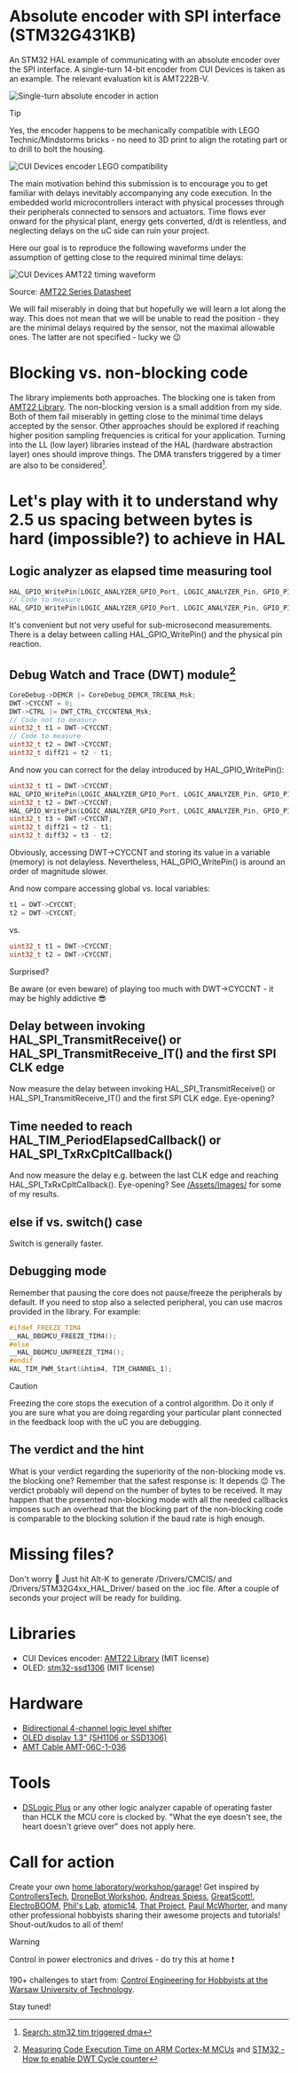 # Absolute encoder with SPI interface  (STM32G431KB)
An STM32 HAL example of communicating with an absolute encoder over the SPI interface. A single-turn 14-bit encoder from CUI Devices is taken as an example. The relevant evaluation kit is AMT222B-V.

![Single-turn absolute encoder in action](/Assets/Images/cui_devices_single_turn_spi_in_action.jpg)

> [!TIP]
> Yes, the encoder happens to be mechanically compatible with LEGO Technic/Mindstorms bricks - no need to 3D print to align the rotating part or to drill to bolt the housing.

![CUI Devices encoder LEGO compatibility](/Assets/Images/cui_devices_lego_compatibility.jpg)

The main motivation behind this submission is to encourage you to get familiar with delays inevitably accompanying any code execution. In the embedded world microcontrollers interact with physical processes through their peripherals connected to sensors and actuators. Time flows ever onward for the physical plant, energy gets converted, d/dt is relentless, and neglecting delays on the uC side can ruin your project.

Here our goal is to reproduce the following waveforms under the assumption of getting close to the required minimal time delays:

![CUI Devices AMT22 timing waveform](/Assets/Images/datasheet_timing_waveform.JPG)

Source: [AMT22 Series Datasheet](https://www.cuidevices.com/product/resource/amt22.pdf)

We will fail miserably in doing that but hopefully we will learn a lot along the way. This does not mean that we will be unable to read the position - they are the minimal delays required by the sensor, not the maximal allowable ones. The latter are not specified - lucky we :wink:

# Blocking vs. non-blocking code
The library implements both approaches. The blocking one is taken from [AMT22 Library](https://github.com/SDibla/Arduino-STM32-AMT22_Library). The non-blocking version is a small addition from my side. Both of them fail miserably in getting close to the minimal time delays accepted by the sensor. Other approaches should be explored if reaching higher position sampling frequencies is critical for your application. Turning into the LL (low layer) libraries instead of the HAL (hardware abstraction layer) ones should improve things. The DMA transfers triggered by a timer are also to be considered[^1].

[^1]: [Search: stm32 tim triggered dma](https://www.google.com/search?q=stm32+tim+triggered+dma)

# Let's play with it to understand why 2.5 us spacing between bytes is hard (impossible?) to achieve in HAL

## Logic analyzer as elapsed time measuring tool
```c
HAL_GPIO_WritePin(LOGIC_ANALYZER_GPIO_Port, LOGIC_ANALYZER_Pin,	GPIO_PIN_SET);
// Code to measure
HAL_GPIO_WritePin(LOGIC_ANALYZER_GPIO_Port, LOGIC_ANALYZER_Pin,	GPIO_PIN_RESET);
```
It's convenient but not very useful for sub-microsecond measurements. There is a delay between calling HAL_GPIO_WritePin() and the physical pin reaction.

## Debug Watch and Trace (DWT) module[^2]
```c
CoreDebug->DEMCR |= CoreDebug_DEMCR_TRCENA_Msk;
DWT->CYCCNT = 0;
DWT->CTRL |= DWT_CTRL_CYCCNTENA_Msk;
// Code not to measure
uint32_t t1 = DWT->CYCCNT;
// Code to measure
uint32_t t2 = DWT->CYCCNT;
uint32_t diff21 = t2 - t1;
```
And now you can correct for the delay introduced by HAL_GPIO_WritePin():
```c
uint32_t t1 = DWT->CYCCNT;
HAL_GPIO_WritePin(LOGIC_ANALYZER_GPIO_Port, LOGIC_ANALYZER_Pin,	GPIO_PIN_SET);
uint32_t t2 = DWT->CYCCNT;
HAL_GPIO_WritePin(LOGIC_ANALYZER_GPIO_Port, LOGIC_ANALYZER_Pin,	GPIO_PIN_RESET);
uint32_t t3 = DWT->CYCCNT;
uint32_t diff21 = t2 - t1;
uint32_t diff32 = t3 - t2;
```
Obviously, accessing DWT->CYCCNT and storing its value in a variable (memory) is not delayless. Nevertheless, HAL_GPIO_WritePin() is around an order of magnitude slower.

And now compare accessing global vs. local variables:
```c
t1 = DWT->CYCCNT;
t2 = DWT->CYCCNT;
```
vs.
```c
uint32_t t1 = DWT->CYCCNT;
uint32_t t2 = DWT->CYCCNT;
```
Surprised?

Be aware (or even beware) of playing too much with DWT->CYCCNT - it may be highly addictive :sunglasses:

[^2]: [Measuring Code Execution Time on ARM Cortex-M MCUs](https://www.iar.com/knowledge/learn/programming/measuring-code-execution-time-on-arm-cortex-m-mcus/) and [STM32 - How to enable DWT Cycle counter](https://stackoverflow.com/questions/36378280/stm32-how-to-enable-dwt-cycle-counter)

## Delay between invoking HAL_SPI_TransmitReceive() or HAL_SPI_TransmitReceive_IT() and the first SPI CLK edge
Now measure the delay between invoking HAL_SPI_TransmitReceive() or HAL_SPI_TransmitReceive_IT() and the first SPI CLK edge. Eye-opening?

## Time needed to reach HAL_TIM_PeriodElapsedCallback() or HAL_SPI_TxRxCpltCallback()
And now measure the delay e.g. between the last CLK edge and reaching HAL_SPI_TxRxCpltCallback(). Eye-opening? See [/Assets/Images/](/Assets/Images/) for some of my results.

## else if vs. switch() case
Switch is generally faster.

## Debugging mode
Remember that pausing the core does not pause/freeze the peripherals by default. If you need to stop also a selected peripheral, you can use macros provided in the library. For example:
```c
#ifdef FREEZE_TIM4
__HAL_DBGMCU_FREEZE_TIM4();
#else
__HAL_DBGMCU_UNFREEZE_TIM4();
#endif
HAL_TIM_PWM_Start(&htim4, TIM_CHANNEL_1);
```

> [!CAUTION]
> Freezing the core stops the execution of a control algorithm. Do it only if you are sure what you are doing regarding your particular plant connected in the feedback loop with the uC you are debugging.

## The verdict and the hint
What is your verdict regarding the superiority of the non-blocking mode vs. the blocking one? Remember that the safest response is: It depends :wink: The verdict probably will depend on the number of bytes to be received. It may happen that the presented non-blocking mode with all the needed callbacks imposes such an overhead that the blocking part of the non-blocking code is comparable to the blocking solution if the baud rate is high enough.

# Missing files?
Don't worry :slightly_smiling_face: Just hit Alt-K to generate /Drivers/CMCIS/ and /Drivers/STM32G4xx_HAL_Driver/ based on the .ioc file. After a couple of seconds your project will be ready for building.

# Libraries
* CUI Devices encoder: [AMT22 Library](https://github.com/SDibla/Arduino-STM32-AMT22_Library) (MIT license)
* OLED: [stm32-ssd1306](https://github.com/afiskon/stm32-ssd1306) (MIT license)

# Hardware
* [Bidirectional 4-channel logic level shifter](https://sklep.msalamon.pl/produkt/konwerter-poziomow-logicznych-33v-5v-4-kanalowy/)
* [OLED display 1.3" (SH1106 or SSD1306)](https://sklep.msalamon.pl/produkt/wyswietlacz-oled-13-i2c-bialy/)
* [AMT Cable AMT-06C-1-036](https://www.mouser.pl/ProductDetail/CUI-Devices/AMT-06C-1-036?qs=fAHHVMwC%252BbhzTLN9MYRSPg%3D%3D)

# Tools
* [DSLogic Plus](https://www.dreamsourcelab.com/product/dslogic-series/) or any other logic analyzer capable of operating faster than HCLK the MCU core is clocked by. "What the eye doesn't see, the heart doesn't grieve over" does not apply here.

# Call for action
Create your own [home laboratory/workshop/garage](http://ufnalski.edu.pl/control_engineering_for_hobbyists/2024_dzien_otwarty_we/Dzien_Otwarty_WE_2024_Control_Engineering_for_Hobbyists.pdf)! Get inspired by [ControllersTech](https://www.youtube.com/@ControllersTech), [DroneBot Workshop](https://www.youtube.com/@Dronebotworkshop), [Andreas Spiess](https://www.youtube.com/@AndreasSpiess), [GreatScott!](https://www.youtube.com/@greatscottlab), [ElectroBOOM](https://www.youtube.com/@ElectroBOOM), [Phil's Lab](https://www.youtube.com/@PhilsLab), [atomic14](https://www.youtube.com/@atomic14), [That Project](https://www.youtube.com/@ThatProject), [Paul McWhorter](https://www.youtube.com/@paulmcwhorter), and many other professional hobbyists sharing their awesome projects and tutorials! Shout-out/kudos to all of them!

> [!WARNING]
> Control in power electronics and drives - do try this at home :exclamation:

190+ challenges to start from: [Control Engineering for Hobbyists at the Warsaw University of Technology](http://ufnalski.edu.pl/control_engineering_for_hobbyists/Control_Engineering_for_Hobbyists_list_of_challenges.pdf).

Stay tuned!
